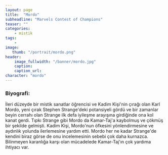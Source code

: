 ```yaml
---
layout: page
title:  "Mordo"
subheadline: "Marvels Contest of Champions"
teaser: ""
categories:
    - mistik
tags:
    -
image:
   thumb: "/portrait/mordo.png"
header:
    image_fullwidth: "/banner/mordo.jpg"
    caption: 
    caption_url:    
character: "mordo"
---
```


### Biyografi:

İleri düzeyde bir mistik sanatlar öğrencisi ve Kadim Kişi'nin çırağı olan Karl Mordo, yeni çırak Stephen Strange'deki potansiyeli gördü ve bir zamanlar beyin cerrahı olan Strange ilk defa iyileşme arayışına girdiğinde ona kol kanat gerdi. Tıpkı Strange gibi Mordo da Kamar-Taj'a kaybolmuş ve çökmüş bir şekilde gelmişti. Kadim Kişi, Mordo'nun öfkesini yönlendirmesine ve aydınlık yolunda ilerlemesine yardım etti. Mordo her ne kadar Strange'de kendini biraz görse de onu incelemesinin sebebi çok daha kurnazca. Bilinmeyen karanlığa karşı olan mücadelede Kamar-Taj'ın çok yardıma ihtiyacı var.

